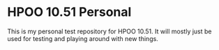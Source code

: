 # HPOO 10.51 Personal

This is my personal test repository for HPOO 10.51.  It will mostly just be used for testing and playing around with new things.
